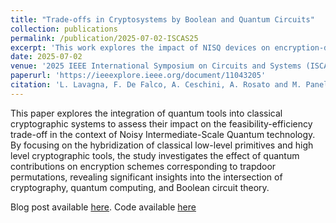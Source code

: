 ```yaml
---
title: "Trade-offs in Cryptosystems by Boolean and Quantum Circuits"
collection: publications
permalink: /publication/2025-07-02-ISCAS25
excerpt: 'This work explores the impact of NISQ devices on encryption-decryption schemes and has its companion blog post [here](https://lavagnaleo.wordpress.com/2025/02/28/hellmans-construction-and-quantum-cryptography/) and code in [this repository](https://github.com/leonardoLavagna/Iscas2025)).'
date: 2025-07-02
venue: '2025 IEEE International Symposium on Circuits and Systems (ISCAS)'
paperurl: 'https://ieeexplore.ieee.org/document/11043205'
citation: 'L. Lavagna, F. De Falco, A. Ceschini, A. Rosato and M. Panella, "Trade-offs in Cryptosystems by Boolean and Quantum Circuits," 2025 IEEE International Symposium on Circuits and Systems (ISCAS), London, UK, pp. 1-5.'
---
```

This paper explores the integration of quantum tools into classical cryptographic systems to assess their impact on the feasibility-efficiency trade-off in the context of Noisy Intermediate-Scale Quantum technology. By focusing on the hybridization of classical low-level primitives and high level cryptographic tools, the study investigates the effect of quantum contributions on encryption schemes corresponding to trapdoor permutations, revealing significant insights into the intersection of cryptography, quantum computing, and Boolean circuit theory.

Blog post available [here](https://lavagnaleo.wordpress.com/2025/02/28/hellmans-construction-and-quantum-cryptography/). Code available [here](https://github.com/leonardoLavagna/Iscas2025)
